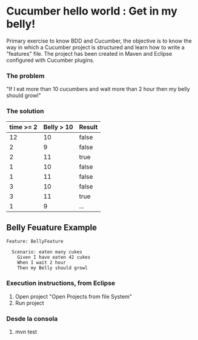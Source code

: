 # Cucumber hello world : Get in my belly!
Primary exercise to know BDD and Cucumber, the objective is to know the way in which a Cucumber project is structured and learn how to write a "features" file. The project has been created in Maven and Eclipse configured with Cucumber plugins.

### The problem

"If I eat more than 10 cucumbers and wait more than 2 hour then my belly should growl"

### The solution

| time >= 2| Belly > 10 | Result |
| --- | --- | --- |
| 12  | 10  | false |
| 2   | 9   | false |
| 2 | 11 | true |
| 1 | 10 | false |
| 1 | 11 | false |
| 3 | 10 | false |
| 3 | 11 | true |
| 1 | 9 | ... |

## Belly Feuature Example

```Gherkin
Feature: BellyFeature

  Scenario: eaten many cukes
    Given I have eaten 42 cukes
    When I wait 2 hour
    Then my Belly should growl
```

### Execution instructions, from Eclipse

1. Open project "Open Projects from file System"
2. Run project

### Desde la consola
1. mvn test